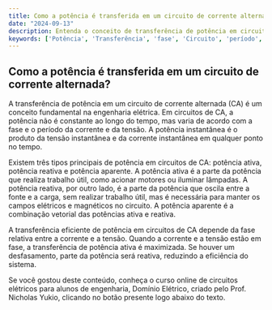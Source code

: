 ```yaml
---
title: Como a potência é transferida em um circuito de corrente alternada?
date: "2024-09-13"
description: Entenda o conceito de transferência de potência em circuitos de corrente alternada.
keywords: ['Potência', 'Transferência', 'fase', 'Circuito', 'período', 'Análise', 'Instantânea']
---
```


## Como a potência é transferida em um circuito de corrente alternada?

A transferência de potência em um circuito de corrente alternada (CA) é um conceito fundamental na engenharia elétrica. Em circuitos de CA, a potência não é constante ao longo do tempo, mas varia de acordo com a fase e o período da corrente e da tensão. A potência instantânea é o produto da tensão instantânea e da corrente instantânea em qualquer ponto no tempo.

Existem três tipos principais de potência em circuitos de CA: potência ativa, potência reativa e potência aparente. A potência ativa é a parte da potência que realiza trabalho útil, como acionar motores ou iluminar lâmpadas. A potência reativa, por outro lado, é a parte da potência que oscila entre a fonte e a carga, sem realizar trabalho útil, mas é necessária para manter os campos elétricos e magnéticos no circuito. A potência aparente é a combinação vetorial das potências ativa e reativa.

A transferência eficiente de potência em circuitos de CA depende da fase relativa entre a corrente e a tensão. Quando a corrente e a tensão estão em fase, a transferência de potência ativa é maximizada. Se houver um desfasamento, parte da potência será reativa, reduzindo a eficiência do sistema.

Se você gostou deste conteúdo, conheça o curso online de circuitos elétricos para alunos de engenharia, Domínio Elétrico, criado pelo Prof. Nicholas Yukio, clicando no botão presente logo abaixo do texto.